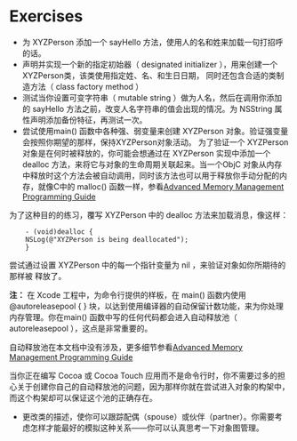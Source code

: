 # Exercises

* 为 XYZPerson 添加一个 sayHello 方法，使用人的名和姓来加载一句打招呼的话。
* 声明并实现一个新的指定初始器（ designated initializer ），用来创建一个XYZPerson类，该类使用指定姓、名、和生日日期， 同时还包含合适的类制造方法（ class factory method ）
* 测试当你设置可变字符串（ mutable string ）做为人名，然后在调用你添加的 sayHello 方法之前，改变人名字符串的值会出现的情况。为 NSString 属性声明添加备份特征，再测试一次。
* 尝试使用main() 函数中各种强、弱变量来创建  XYZPerson 对象。验证强变量会按照你期望的那样，保持XYZPerson对象活动。
为了验证一个 XYZPerson 对象是在何时被释放的，你可能会想通过在  XYZPerson 实现中添加一个 dealloc 方法，来将它与对象的生命周期关联起来。当一个ObjC 对象从内存中释放时这个方法会被自动调用，同时该方法也可以用于释放你手动分配的内存，就像C中的 malloc() 函数一样，参看[Advanced Memory Management Programming Guide](https://developer.apple.com/library/mac/documentation/Cocoa/Conceptual/MemoryMgmt/Articles/MemoryMgmt.html#//apple_ref/doc/uid/10000011i)

为了这种目的的练习，覆写  XYZPerson 中的 dealloc 方法来加载消息，像这样：
 
```   
    - (void)dealloc {
    NSLog(@"XYZPerson is being deallocated");
    }
```
    
尝试通过设置  XYZPerson 中的每一个指针变量为 nil ，来验证对象如你所期待的那样被
释放了。

 **注：**  在 Xcode 工程中，为命令行提供的样板，在 main() 函数内使用 @autoreleasepool { }  块，以达到使用编译器的自动保留计数功能，来为你处理内存管理。你在main() 函数中写的任何代码都会进入自动释放池（ autoreleasepool ），这点是非常重要的。

自动释放池在本文档中没有涉及，更多细节参看[Advanced Memory Management Programming Guide](https://developer.apple.com/library/mac/documentation/Cocoa/Conceptual/MemoryMgmt/Articles/MemoryMgmt.html#//apple_ref/doc/uid/10000011i)

当你正在编写 Cocoa 或 Cocoa Touch 应用而不是命令行时，你不需要过多的担心关于创建你自己的自动释放池的问题，因为那样你就在尝试进入对象的构架中，而这个构架却可以保证这个池的正确存在。

* 更改类的描述，使你可以跟踪配偶（spouse）或伙伴（partner）。你需要考虑怎样才能最好的模拟这种关系——你可以认真思考一下对象图管理。